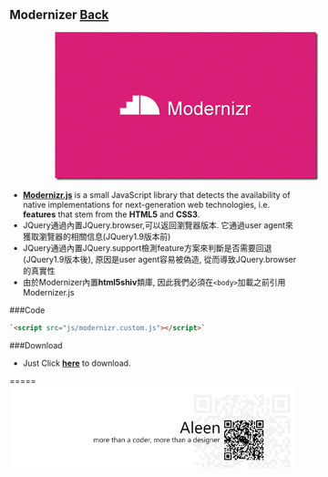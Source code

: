 ## Modernizer [Back](./../Framework.md)
<img src="./logo.png" style="margin-left:80px;">

- [**Modernizr.js**](http://modernizr.com/docs/#s1) is a small JavaScript library that detects the availability of native implementations for next-generation web technologies, i.e. **features** that stem from the **HTML5** and **CSS3**.
- JQuery通過內置JQuery.browser,可以返回瀏覽器版本. 它通過user agent來獲取瀏覽器的相關信息(JQuery1.9版本前) 
- JQuery通過內置JQuery.support檢測feature方案來判斷是否需要回退(JQuery1.9版本後), 原因是user agent容易被偽造, 從而導致JQuery.browser的真實性
- 由於Modernizer內置**html5shiv**類庫, 因此我們必須在`<body>`加載之前引用Modernizer.js

###Code
```html
`<script src="js/modernizr.custom.js"></script>`
```
###Download
- Just Click [**here**](http://modernizr.com/download/#-csstransitions-shiv-cssclasses-prefixed-testprop-testallprops-domprefixes-load) to download.

=====
<a href="http://aleen42.github.io/" target="_blank" ><img src="./../../../../pic/tail.gif"></a>